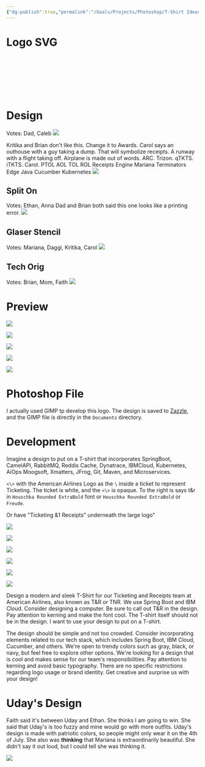 ```yaml
---
{"dg-publish":true,"permalink":"/Goals/Projects/Photoshop/T-Shirt Ideas/T&R T-Shirt Design/","created":"Jun 16, 2023, 9:20 PM"}
---
```



# Logo SVG

<?xml version="1.0" encoding="UTF-8" standalone="no"?><svg   id="svg"   version="1.1"   width="200"   height="100"   viewBox="0 0 200 100.00001"   sodipodi:docname="image2vector (11).svg"   inkscape:version="1.2.2 (732a01da63, 2022-12-09)"   xmlns:inkscape="http://www.inkscape.org/namespaces/inkscape"   xmlns:sodipodi="http://sodipodi.sourceforge.net/DTD/sodipodi-0.dtd"   xmlns="http://www.w3.org/2000/svg"   xmlns:svg="http://www.w3.org/2000/svg">  <defs     id="defs188" />  <sodipodi:namedview     id="namedview186"     pagecolor="#ffffff"     bordercolor="#000000"     borderopacity="0.25"     inkscape:showpageshadow="2"     inkscape:pageopacity="0.0"     inkscape:pagecheckerboard="0"     inkscape:deskcolor="#d1d1d1"     showgrid="false"     inkscape:zoom="3.9679547"     inkscape:cx="142.51675"     inkscape:cy="74.723635"     inkscape:window-width="1904"     inkscape:window-height="1008"     inkscape:window-x="-1341"     inkscape:window-y="-1440"     inkscape:window-maximized="0"     inkscape:current-layer="svg" />  <g     id="svgg"     transform="translate(-25.075891,-0.50403802)"     style="display:inline">    <path       id="path0"       d="m 177.90313,10.15122 c -0.026,0.026 -27.954,0.06 -62.062,0.076 -59.894995,0.028 -62.067995,0.043 -63.596995,0.434 -3.764,0.962 -6.749,3.646 -8.261,7.426 l -0.517,1.294 -0.059,30.265 c -0.052,27.199 -0.023,30.401 0.288,31.608 1.059,4.107 4.633,7.634 8.724,8.61 1.547,0.369 139.970995,0.312 142.071995,-0.059 6.538,-1.153 9.438,-5.612 9.528,-14.652 0.096,-9.639 -0.117,-10.14 -4.492,-10.554 -17.957,-1.699 -18.096,-27.362 -0.156,-28.921 2.43,-0.211 3.306,-0.616 4.107,-1.902 0.678,-1.089 0.762,-12.5 0.11,-14.927 -1.184,-4.407 -5.109,-7.886 -9.637,-8.542 -1.01,-0.146 -15.912,-0.291 -16.048,-0.156 m -13.924,10.832 c 1.363,1.363 0.718,4.979 -0.889,4.979 -2.016,0 -2.615,-4.462 -0.712,-5.304 0.866,-0.383 0.9,-0.376 1.601,0.325 m -44.994,10.685 c 0.412,0.172 0.748,0.268 0.748,0.213 0,-0.055 0.342,0.043 0.759,0.217 0.418,0.175 0.807,0.321 0.864,0.324 0.707,0.047 3.462,2.17 2.816,2.17 -0.097,0 -0.078,0.121 0.042,0.269 0.12,0.149 0.577,1.144 1.015,2.212 0.438,1.068 0.877,2.026 0.977,2.13 0.1,0.103 0.13,0.322 0.068,0.485 -0.063,0.164 0.009,0.298 0.16,0.298 0.152,0 0.217,0.057 0.147,0.128 -0.071,0.071 0.097,0.678 0.373,1.349 2.525,6.138 2.473,5.959 1.679,5.744 -0.326,-0.088 -0.739,-0.182 -0.917,-0.208 -0.178,-0.027 -0.597,-0.159 -0.931,-0.295 -0.334,-0.135 -0.722,-0.251 -0.863,-0.257 -0.141,-0.006 -1.158,-0.376 -2.261,-0.822 -2.525,-1.021 -2.303,-0.616 -4.046,-7.365 -0.199,-0.772 -0.467,-1.688 -0.596,-2.037 -0.129,-0.349 -0.253,-0.785 -0.275,-0.971 -0.054,-0.46 -0.709,-3.142 -0.869,-3.559 -0.161,-0.42 0.148,-0.427 1.11,-0.025 m 45.193,0.119 c 0.639,0.639 0.628,3.575 -0.016,4.394 -0.998,1.269 -2.612,0.476 -2.883,-1.417 -0.362,-2.53 1.467,-4.408 2.899,-2.977 m -122.059995,0.971 c 0.002,0.475 0.046,0.643 0.098,0.375 0.052,-0.268 0.05,-0.657 -0.004,-0.863 -0.054,-0.206 -0.097,0.013 -0.094,0.488 m 0.025,6.365 c 0,1.246 0.036,1.755 0.079,1.132 0.044,-0.623 0.044,-1.642 0,-2.265 -0.043,-0.623 -0.079,-0.113 -0.079,1.133 m 74.158995,0.586 c 1.194,0.705 1.007,1.493 -0.721,3.04 -0.49,0.438 -1.14399,1.039 -1.45499,1.336 -0.311,0.296 -0.948,0.871 -1.416,1.276 -0.904,0.783 -3.763,3.353 -5.561,5.001 l -1.083,0.992 0.882,0.796 c 0.484,0.438 1.157,1.008 1.493,1.266 0.337,0.259 0.661,0.522 0.721,0.586 0.059,0.063 0.69,0.598 1.402,1.189 0.712,0.591 1.343,1.13 1.402,1.198 0.06,0.068 0.474,0.399 0.922,0.735 0.447,0.336 1.224,0.989 1.726,1.45 0.50199,0.462 1.22199,1.054 1.60099,1.315 1.377,0.952 1.032,2.597 -0.581,2.767 -1.12399,0.119 -1.04999,0.169 -6.68799,-4.544 -0.534,-0.446 -1.602,-1.332 -2.373,-1.968 -1.519,-1.253 -2.058,-1.708 -3.1,-2.617 -0.372,-0.324 -0.742,-0.591 -0.823,-0.593 -0.351,-0.008 -1.062,-1.321 -0.933,-1.725 0.125,-0.395 2.844,-3.238 2.974,-3.109 0.032,0.032 0.929,-0.761 1.994,-1.762 1.066,-1.001 2.002,-1.82 2.081,-1.821 0.079,0 0.176,-0.074 0.216,-0.163 0.068,-0.154 3.053,-2.857 4.772,-4.32 0.91799,-0.782 1.62199,-0.872 2.54799,-0.325 m 24.718,0.122 c 0.257,0.145 0.84,0.602 1.297,1.018 0.659,0.599 3.021,2.697 4.736,4.207 0.135,0.118 1.106,1 2.158,1.96 1.053,0.959 2.412,2.173 3.022,2.697 1.218,1.046 1.668,1.766 1.478,2.363 -0.108,0.34 -6.62,5.958 -10.353,8.932 -0.712,0.567 -1.463,1.224 -1.669,1.459 -1.269,1.451 -4.254,-0.202 -3.017,-1.669 0.427,-0.507 6.649,-5.789 9.146,-7.765 1.517,-1.2 1.593,-1.463 0.662,-2.272 -0.444,-0.385 -1.632,-1.447 -2.641,-2.36 -1.009,-0.913 -2.853,-2.565 -4.099,-3.672 -1.246,-1.107 -2.298,-2.093 -2.338,-2.191 -0.039,-0.099 -0.197,-0.179 -0.351,-0.179 -0.452,0 -0.843,-1.175 -0.564,-1.696 0.533,-0.994 1.611,-1.349 2.533,-0.832 m 23.06,2.842 c 0.52,0.52 0.669,1.377 0.593,3.422 -0.095,2.569 -3.094,1.806 -3.261,-0.83 -0.172,-2.697 1.215,-4.045 2.668,-2.592 m -121.966995,1.843 c 0,0.416 0.045,0.586 0.099,0.378 0.054,-0.208 0.054,-0.548 0,-0.755 -0.054,-0.208 -0.099,-0.038 -0.099,0.377 m 0.012,2.05 c 0.002,0.593 0.044,0.81 0.093,0.482 0.05,-0.328 0.048,-0.813 -0.003,-1.078 -0.051,-0.266 -0.092,0.003 -0.09,0.596 m 85.546995,1.308 c 3.001,0.7 3.421,0.827 4.71,1.427 1.711,0.796 3.101,2.26 3.101,3.265 0,0.045 -0.537,-0.1 -1.194,-0.321 -1.431,-0.483 -3.124,-0.742 -3.114,-0.476 0.004,0.105 0.195,0.579 0.425,1.054 0.229,0.474 0.42,0.987 0.424,1.14 0.004,0.152 0.16,0.511 0.348,0.798 0.188,0.286 0.367,0.647 0.399,0.801 0.072,0.351 0.164,0.593 1.339,3.517 0.524,1.306 1.138,2.762 1.365,3.237 0.227,0.474 0.766,1.736 1.198,2.804 0.433,1.068 0.876,2.034 0.985,2.147 0.109,0.113 0.198,0.381 0.198,0.596 0,0.216 0.118,0.58 0.262,0.81 0.352,0.564 0.097,0.761 -0.632,0.489 -0.527,-0.197 -3.658,-1.189 -3.945,-1.251 -0.059,-0.013 -0.253,-0.08 -0.431,-0.149 -0.178,-0.069 -1.176,-0.388 -2.216,-0.709 -3.155,-0.973 -4.363,-2.14 -5.125,-4.953 -0.257,-0.949 -0.609,-2.212 -0.781,-2.805 -0.173,-0.593 -0.404,-1.498 -0.515,-2.01 -0.111,-0.512 -0.258,-1.024 -0.328,-1.136 -0.07,-0.113 -0.173,-0.47 -0.23,-0.795 -0.056,-0.324 -0.187,-0.881 -0.291,-1.237 -0.728,-2.493 -0.87,-3.206 -0.87,-4.363 0,-2.098 1.508,-2.675 4.918,-1.88 m -33.839995,0.196 c 0.84,0.435 1.172,1.442 0.783,2.374 -0.501,1.198 -1.077,1.277 -8.259,1.128 -3.897,-0.08 -6.357,-0.051 -6.435,0.075 -0.07,0.113 -0.224,0.205 -0.343,0.205 -0.118,0 -0.158,-0.093 -0.088,-0.206 0.079,-0.129 -5.272,-0.204 -14.44,-0.202 -15.787,0.003 -15.471,0.026 -16.046,-1.174 -0.243,-0.507 -0.244,-0.722 -0.005,-1.293 0.158,-0.377 0.27,-0.738 0.25,-0.804 -0.021,-0.065 0.317,-0.142 0.749,-0.171 0.433,-0.03 0.807,-0.073 0.831,-0.097 0.266,-0.266 42.484,-0.103 43.003,0.165 m 70.355995,5.411 c 0.527,0.561 0.716,2.929 0.33,4.143 -0.344,1.086 -2.523,1.071 -2.791,-0.019 -0.87,-3.549 0.633,-6.07 2.461,-4.124 m -81.138995,5.327 c 1.284,0.669 1.336,2.373 0.09,2.94 -0.383,0.175 -5.177,0.244 -16.824,0.244 h -16.289 l -0.529,-0.53 c -0.893,-0.892 -0.389,-2.573 0.823,-2.746 1.726,-0.245 32.247,-0.16 32.729,0.092 m 81.328995,5.694 c 1.642,2.087 -0.473,6.173 -2.261,4.368 -0.783,-0.791 -0.87,-3.922 -0.126,-4.525 0.753,-0.609 1.84,-0.538 2.387,0.157 m -0.512,10.435 c 0.954,0 1.348,3.547 0.512,4.61 -0.478,0.607 -1.389,0.755 -2.149,0.349 -0.757,-0.406 -0.959,-2.051 -0.519,-4.24 0.096,-0.481 1.05,-0.973 1.568,-0.81 0.158,0.05 0.423,0.091 0.588,0.091"       stroke="none"       fill="#fcfcfc"       fill-rule="evenodd"       style="display:inline" />  </g></svg>

# Design

Votes: Dad, Caleb
![](https://i.imgur.com/N1B2kqQ.png)

Kritika and Brian don't like this. Change it to Awards. Carol says an outhouse with a guy taking a dump. That will symbolize receipts. A runway with a flight taking off. Airplane is made out of words. ARC. Trizon. qTKTS. iTKTS. Carol. PTOL AOL TOL ROL Receipts Engine Mariana Terminators Edge Java Cucumber Kubernetes
![](https://i.imgur.com/QkIYaHw.png)

## Split On
Votes: Ethan, Anna
Dad and Brian both said this one looks like a printing error.
![](https://i.imgur.com/PRLKe4B.png)

## Glaser Stencil
Votes: Mariana, Daggi, Kritika, Carol
![](https://i.imgur.com/8SjbwiF.png)


## Tech Orig
Votes: Brian, Mom, Faith
![](https://i.imgur.com/8XefXcd.png)


# Preview

![](https://i.imgur.com/AK58TM6.jpg)


![](https://i.imgur.com/rDjNtEn.jpg)


![](https://i.imgur.com/vavVCrH.jpg)

![](https://i.imgur.com/s7YJSX2.jpg)

![](https://i.imgur.com/3w4FdEr.jpg)

# Photoshop File

I actually used GIMP tp develop this logo. The design is saved to [Zazzle](https://www.zazzle.com/java_junkie_and_caffeine_structure_for_coffee_t_shirt-256924234336728910?dz=cb965a96-86c3-474a-a664-eae5aa15ffea), and the GIMP file is directly in the `Documents` directory.

# Development

Imagine a design to put on a T-shirt that incorporates SpringBoot, CamelAPI, RabbitMQ, Reddis Cache, Dynatrace, IBMCloud, Kubernetes, AiOps Moogsoft, Xmatters, JFrog, Git, Maven, and Microservices. 

`<\>` with the American Airlines Logo as the `\` inside a ticket to represent Ticketing. The ticket is white, and the `<\>` is opaque. To the right is says t&r in `Houschka Rounded ExtraBold` font or `Houschka Rounded ExtraBold` or `Freude`.

Or have "Ticketing &1 Receipts" underneath the large logo"

![](https://static.dezeen.com/uploads/2013/01/dezeen_American-Airlines-logo-and-livery_4a.jpg)

![](https://www.creativefabrica.com/wp-content/uploads/2020/04/12/Ticket-Logo-Graphics-3851465-1.jpg)

![](https://cdn2.iconfinder.com/data/icons/travel-black/100/Artboard_3-512.png)

![](https://i.imgur.com/fkXABhr.png)


![](https://rlv.zcache.com/funny_tech_t_shirt_coder_hacker_penetration_tester-r5366c0dc7a8c437788b0dd9ac562947e_k2gm8_644.webp)

![](https://rlv.zcache.com/no_comment_java_multi_line_coding_comment_t_shirt-r0b35b6c0ba1b40c0807ea014a4205ab5_k2gm8_644.webp)

Design a modern and sleek T-Shirt for our Ticketing and Receipts team at American Airlines, also known as T&R or TNR. We use Spring Boot and IBM Cloud. Consider designing a computer. Be sure to call out T&R in the design. Pay attention to kerning and make the font cool. The T-shirt itself should not be in the design. I want to use your design to put on a T-shirt.


The design should be simple and not too crowded. Consider incorporating elements related to our tech stack, which includes Spring Boot, IBM Cloud, Cucumber, and others. We're open to trendy colors such as gray, black, or navy, but feel free to explore other options. We're looking for a design that is cool and makes sense for our team's responsibilities. Pay attention to kerning and avoid basic typography. There are no specific restrictions regarding logo usage or brand identity. Get creative and surprise us with your design!

# Uday's Design

Faith said it's between Uday and Ethan. She thinks I am going to win. She said that Uday's is too fuzzy and mine would go with more outfits. Uday's design is made with patriotic colors, so people might only wear it on the 4th of July. She also was **thinking** that Mariana is extraordinarily beautiful. She didn't say it out loud, but I could tell she was thinking it.

![](https://i.imgur.com/4eHwkF4.png)
